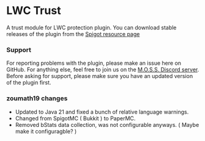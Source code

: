 # LWC Trust
A trust module for LWC protection plugin. You can download stable releases of the plugin from the [Spigot resource page](https://www.spigotmc.org/resources/lwc-trust.75580/)

### Support
For reporting problems with the plugin, please make an issue here on GitHub. For anything else, feel free to join us on the [M.O.S.S. Discord server](https://discord.gg/PHpuzZS). Before asking for support, please make sure you have an updated version of the plugin first.

### zoumath19 changes

* Updated to Java 21 and fixed a bunch of relative language warnings.
* Changed from SpigotMC ( Bukkit ) to PaperMC.
* Removed bStats data collection, was not configurable anyways. ( Maybe make it configuragble? )
